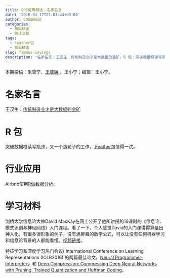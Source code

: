 ```yaml
---
title: COS每周精选：名家名言
date: '2016-04-17T21:03:44+00:00'
author: COS编辑部
categories:
  - 每周精选
  - 统计之都
tags:
  - Feather包
  - 每周精选
slug: famous-sayings
description: "名家名言：王汉生：传统制造业才是大数据的金矿。R 包：突破数据框读写瓶颈，又一个造轮子的工作，Feather值得一试..."
---
```


本期投稿：朱雪宁、[王威廉 ](http://weibo.com/u/1657470871?from=feed&loc=avatar)、王小宁；编辑：王小宁。

# 名家名言

王汉生：[传统制造业才是大数据的金矿](http://mp.weixin.qq.com/s?__biz=MzI4NzE4NzAxMg==&mid=2650285035&idx=1&sn=8da6ead967cdbd05ba7a83fb3376e504&3rd=MzA3MDU4NTYzMw==&scene=6#rd)

# R 包

突破数据框读写瓶颈，又一个造轮子的工作，[ Feather包](https://blog.rstudio.org/2016/03/29/feather/)值得一试。

# 行业应用

Airbnb使用[R做数据分析](https://medium.com/airbnb-engineering/using-r-packages-and-education-to-scale-data-science-at-airbnb-906faa58e12d#.k9o4q7q98)。<!--more-->

# 学习材料

剑桥大学信息论大神David MacKay在网上公开了他所讲授的16课时的《信息论、模式识别与神经网络》入门课程。看了一下，个人感觉David的入门课讲得算是出神入化，有很多很形象的例子，没有满屏幕的数学公式，可以让没有任何机器学习和信息论背景的人都能看懂。[视频链接](http://videolectures.net/course_information_theory_pattern_recognition/)。

特征学习和深度学习热门会议( International Conference on Learning Representations (ICLR2016) 的两篇最佳论文。[Neural Programmer-Interpreters](http://arxiv.org/abs/1511.06279)  和 [Deep Compression: Compressing Deep Neural Networks with Pruning, Trained Quantization and Huffman Coding](http://arxiv.org/abs/1510.00149)。
